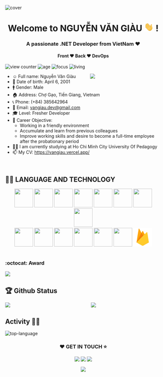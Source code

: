 ![cover](https://user-images.githubusercontent.com/75024999/158497699-b914ff2f-9f0a-4955-87fb-637548fde88b.png)

<h1 align="center"> Welcome to NGUYỄN VĂN GIÀU <img src="https://raw.githubusercontent.com/ABSphreak/ABSphreak/master/gifs/Hi.gif" width="30px"> ! </h1>

<h3 align="center">A passionate .NET Developer from VietNam  ❤</h3>
<h4 align="center">Front ❤ Back ❤ DevOps</h3> 

![view counter](https://komarev.com/ghpvc/?username=vangiaudev&label=Profile%20views&color=0e75b6&style=flat-square)
![age](https://img.shields.io/badge/age-20-blue)
![focus](https://img.shields.io/badge/focus-FullStack-brightgreen)
![living](https://img.shields.io/badge/living-HoChiMinhCity-3c9)

<img align='right' src="https://media.giphy.com/media/M9gbBd9nbDrOTu1Mqx/giphy.gif" width="230">

-  ☺ Full name: Nguyễn Văn Giàu
- 📅 Date of birth:  April 6, 2001
- 🚹 Gender: Male
- 🏠 Address: Chợ Gạo, Tiền Giang, Vietnam
- 📞 Phone: (+84) 385642964
- 📧 Email: vangiau.dev@gmail.com
- 🎓 Level: Fresher Developer
- 👯 Career Objective:
    + Working in a friendly environment
    + Accumulate and learn from previous colleagues
    + Improve working skills and desire to become a full-time employee after the probationary period
- 👨‍🎓 I am currently studying at Ho Chi Minh City University Of Pedagogy
- 📫 My CV: https://vangiau.vercel.app/
<br />


## 👨‍💻 LANGUAGE AND TECHNOLOGY

<div align="center">
  
<img src="https://github.com/Subhampreet/Subhampreet/blob/master/logos/c++.png?raw=true" height="60" width="60">
<img src="https://github.com/Subhampreet/Subhampreet/blob/master/logos/JS.png?raw=true" height="60" width="60">
<img src="https://cdn.iconscout.com/icon/free/png-512/node-js-1174925.png" height="60" width="60">
<img src="https://i.imgur.com/ZxsaMVA.png?raw=true" height="60" width="60">
<img src="https://github.com/Subhampreet/Subhampreet/blob/master/logos/css.png?raw=true" height="60" width="60">
<img src="https://github.com/Subhampreet/Subhampreet/blob/master/logos/html.png?raw=true" height="60" width="60">
<img src="https://vangiaudev.github.io/PersonalBlog/img/logo-photoshop.png?raw=true" height="60" width="60">
<img src="https://vangiaudev.github.io/PersonalBlog/img/logo-csharp.png" height="60" width="60">

<br>

<img src="https://vangiaudev.github.io/PersonalBlog/img/logo-java.png?raw=true" height="60" width="60">
<img src="https://github.com/Subhampreet/Subhampreet/blob/master/logos/sql.png?raw=true" height="60" width="60">
<img src="https://vangiaudev.github.io/PersonalBlog/img/logo-javascript.png?raw=true" height="60" width="60">
<img src="https://vangiaudev.github.io/PersonalBlog/img/logo-html.png?raw=true" height="60" width="60">
<img src="https://github.com/Subhampreet/Subhampreet/blob/master/logos/vs.png?raw=true" height="60" width="60">
<img src="https://github.com/Subhampreet/Subhampreet/blob/master/logos/bootstrap.png?raw=true" height="60" width="60">
<img height="60" src="https://raw.githubusercontent.com/github/explore/80688e429a7d4ef2fca1e82350fe8e3517d3494d/topics/firebase/firebase.png">

</div>

<br >

### :octocat: Award
<img  src="https://user-images.githubusercontent.com/75024999/197905302-0ff7eed3-8df2-4d10-812c-a4301b7e1746.jpg" width="50%" >

## 🏆 Github Status

<img  src="https://github-readme-stats.vercel.app/api?username=vangiaudev&show_icons=true&hide_border=true&theme=tokyonight" width="45%" align="right" >
<img  src="https://github-readme-streak-stats.herokuapp.com/?user=vangiaudev&theme=tokyonight" width="45%" >
<br>


## Activity 👩‍💻

![top-language](https://github-readme-stats.vercel.app/api/top-langs?username=vangiaudev&count_private=true&show_icons=true&locale=en&layout=compact&theme=tokyonight) 


<div align="center">
  
  
  

### ❤️  GET IN TOUCH  ⭐


[<img src="https://img.shields.io/badge/instagram-%23E4405F.svg?&style=for-the-badge&logo=instagram&logoColor=white">](https://www.instagram.com/vangiau.dev)
[<img src="https://img.shields.io/badge/facebook-%231877F2.svg?&style=for-the-badge&logo=facebook&logoColor=white">](https://www.facebook.com/vangiau.dev)
[<img src="https://img.shields.io/badge/Portfolio-%23000000.svg?&style=for-the-badge">](https://vangiaudev.github.io/PersonalBlog/index.html)


<a href="https://vangiaudev.github.io/MyMusicPlayer/Media/index.html"><img height="50" src="https://svgsilh.com/svg/1837426.svg"></a>

</div>





